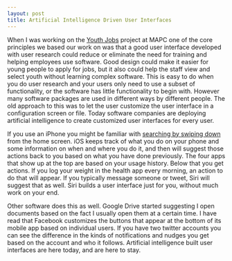 ```yaml
---
layout: post
title: Artificial Intelligence Driven User Interfaces
---
```

When I was working on the [Youth Jobs](https://youthjobs.mapc.org) project at MAPC one of the core principles we based our work on was that a good user interface developed with user research could reduce or eliminate the need for training and helping employees use software. Good design could make it easier for young people to apply for jobs, but it also could help the staff view and select youth without learning complex software. This is easy to do when you do user research and your users only need to use a subset of functionality, or the software has little functionality to begin with. However many software packages are used in different ways by different people. The old approach to this was to let the user customize the user interface in a configuration screen or file. Today software companies are deploying artificial intelligence to create customized user interfaces for every user.

If you use an iPhone you might be familiar with [searching by swiping down](https://support.apple.com/en-us/HT201285) from the home screen. iOS keeps track of what you do on your phone and some information on when and where you do it, and then will suggest those actions back to you based on what you have done previously. The four apps that show up at the top are based on your usage history. Below that you get actions. If you log your weight in the health app every morning, an action to do that will appear. If you typically message someone or tweet, Siri will suggest that as well. Siri builds a user interface just for you, without much work on your end.

Other software does this as well. Google Drive started suggesting I open documents based on the fact I usually open them at a certain time. I have read that Facebook customizes the buttons that appear at the bottom of its mobile app based on individual users. If you have two twitter accounts you can see the difference in the kinds of notifications and nudges you get based on the account and who it follows. Artificial intelligence built user interfaces are here today, and are here to stay.
